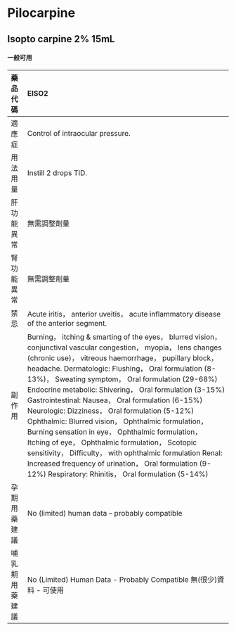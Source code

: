 # Pilocarpine

## Isopto carpine 2% 15mL

#### 一般可用

| 藥品代碼       | EISO2                                                                                                                                                                                                                                                                                                                                                                                                                                                                                                                                                                                                                                                                                                                                                                                           |
|:---------------|:------------------------------------------------------------------------------------------------------------------------------------------------------------------------------------------------------------------------------------------------------------------------------------------------------------------------------------------------------------------------------------------------------------------------------------------------------------------------------------------------------------------------------------------------------------------------------------------------------------------------------------------------------------------------------------------------------------------------------------------------------------------------------------------------|
| 適應症         | Control of intraocular pressure.                                                                                                                                                                                                                                                                                                                                                                                                                                                                                                                                                                                                                                                                                                                                                                |
| 用法用量       | Instill 2 drops TID.                                                                                                                                                                                                                                                                                                                                                                                                                                                                                                                                                                                                                                                                                                                                                                            |
| 肝功能異常     | 無需調整劑量                                                                                                                                                                                                                                                                                                                                                                                                                                                                                                                                                                                                                                                                                                                                                                                    |
| 腎功能異常     | 無需調整劑量                                                                                                                                                                                                                                                                                                                                                                                                                                                                                                                                                                                                                                                                                                                                                                                    |
| 禁忌           | Acute iritis， anterior uveitis， acute inflammatory disease of the anterior segment.                                                                                                                                                                                                                                                                                                                                                                                                                                                                                                                                                                                                                                                                                                           |
| 副作用         | Burning， itching & smarting of the eyes， blurred vision， conjunctival vascular congestion， myopia， lens changes (chronic use)， vitreous haemorrhage， pupillary block， headache. Dermatologic: Flushing， Oral formulation (8-13%)， Sweating symptom， Oral formulation (29-68%) Endocrine metabolic: Shivering， Oral formulation (3-15%) Gastrointestinal: Nausea， Oral formulation (6-15%) Neurologic: Dizziness， Oral formulation (5-12%) Ophthalmic: Blurred vision， Ophthalmic formulation， Burning sensation in eye， Ophthalmic formulation， Itching of eye， Ophthalmic formulation， Scotopic sensitivity， Difficulty， with ophthalmic formulation Renal: Increased frequency of urination， Oral formulation (9-12%) Respiratory: Rhinitis， Oral formulation (5-14%) |
| 孕期用藥建議   | No (limited) human data – probably compatible                                                                                                                                                                                                                                                                                                                                                                                                                                                                                                                                                                                                                                                                                                                                                   |
| 哺乳期用藥建議 | No (Limited) Human Data - Probably Compatible 無(很少)資料 - 可使用                                                                                                                                                                                                                                                                                                                                                                                                                                                                                                                                                                                                                                                                                                                             |

